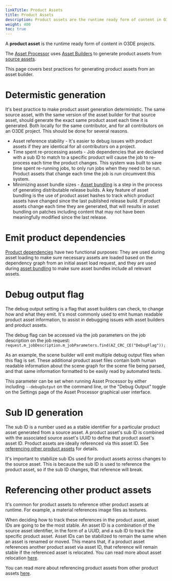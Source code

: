 ```yaml
---
linkTitle: Product Assets 
title: Product Assets
description: Product assets are the runtime ready form of content in O3DE projects.
weight: 400
toc: true
---
```


A **product asset** is the runtime ready form of content in O3DE projects.

The [Asset Processor](/docs/user-guide/assets/assets/asset-processor/) uses [Asset Builders](/docs/user-guide/assets/pipeline/asset-builders/) to generate product assets from [source assets](/docs/user-guide/assets/pipeline/source-assets/).

This page covers best practices for generating product assets from an asset builder.

# Determistic generation

It's best practice to make product asset generation deterministic. The same source asset, with the same version of the asset builder for that source asset, should generate the exact same product asset each time it is generated. Both locally for the same contributor, and for all contributors on an O3DE project. This should be done for several reasons.

* Asset reference stability - It's easier to debug issues with product assets if they are identical for all contributors on a project.
* Time spent re-processing assets - Job dependencies that are declared with a sub ID to match to a specific product will cause the job to re-process each time the product changes. This system was built to save time spent re-running jobs, to only run jobs when they need to be run. Product assets that change each time the job is run circumvent this system.
* Minimizing asset bundle sizes - [Asset bundling](docs/user-guide/packaging/asset-bundler/) is a step in the process of generating distributable release builds. A key feature of asset bundling is the use of product asset hashes to track which product assets have changed since the last published release build. If product assets change each time they are generated, that will results in asset bundling on patches including content that may not have been meaningfully modified since the last release.

# Emit product dependencies

[Product dependencies](/docs/user-guide/assets/pipeline/asset-dependencies-and-identifiers/#product-dependencies) have two functional purposes: They are used during asset loading to make sure necessary assets are loaded based on the dependency graph from an initial asset load request, and they are used during [asset bundling](docs/user-guide/packaging/asset-bundler/) to make sure asset bundles include all relevant assets.

# Debug output flag

The debug output setting is a flag that asset builders can check, to change how and what they emit. It's most commonly used to emit human readable product asset information, to assist in debugging issues with asset builders and product assets.

The debug flag can be accessed via the job parameters on the job description on the job request: `request.m_jobDescription.m_jobParameters.find(AZ_CRC_CE("DebugFlag"));`

As an example, the scene builder will emit multiple debug output files when this flag is set. These additional product asset files contain both human readable information about the scene graph for the scene file being parsed, and that same information formatted to be easily read by automated tests.

This parameter can be set when running Asset Processor by either including `--debugOutput` on the command line, or the "Debug Output" toggle on the Settings page of the Asset Processor graphical user interface.

# Sub ID generation

The sub ID is a number used as a stable identifier for a particular product asset generated from a source asset. A product asset's sub ID is combined with the associated source asset's UUID to define that product asset's asset ID. Product assets are ideally referenced via this asset ID. See [referencing other product assets](#Referencing-other-product-assets) for details.

It's important to stabilize sub IDs used for product assets across changes to the source asset. This is because the sub ID is used to reference the product asset, so if the sub ID changes, that reference will break.

# Referencing other product assets

It's common for product assets to reference other product assets at runtime. For example, a material references image files as textures.

When deciding how to track these references in the product asset, asset IDs are going to be the most stable. An asset ID is a combination of the source asset identifier, in the form of a UUID, and a sub ID to track the specific product asset. Asset IDs can be stabilized to remain the same when an asset is renamed or moved. This means that, if a product asset references another product asset via asset ID, that reference will remain stable if the referenced asset is relocated. You can read more about asset relocation [here](/docs/user-guide/assets/pipeline/metadata/).

You can read more about referencing product assets from other product assets [here](/docs/user-guide/assets/pipeline/asset-builders/#references-from-product-assets-to-other-files).


